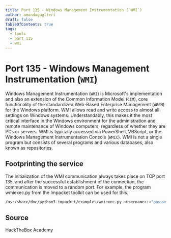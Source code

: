 ```yaml
---
title: Port 135 - Windows Management Instrumentation (`WMI`)
author: amandaguglieri
draft: false
TableOfContents: true
tags:
  - tools
  - port 135
  - wmi
---
```

# Port 135 - Windows Management Instrumentation (`WMI`)

Windows Management Instrumentation (`WMI`) is Microsoft's implementation and also an extension of the Common Information Model (`CIM`), core functionality of the standardized Web-Based Enterprise Management (`WBEM`) for the Windows platform. WMI allows read and write access to almost all settings on Windows systems. Understandably, this makes it the most critical interface in the Windows environment for the administration and remote maintenance of Windows computers, regardless of whether they are PCs or servers. WMI is typically accessed via PowerShell, VBScript, or the Windows Management Instrumentation Console (`WMIC`). WMI is not a single program but consists of several programs and various databases, also known as repositories.

## Footprinting the service

The initialization of the WMI communication always takes place on TCP port 135, and after the successful establishment of the connection, the communication is moved to a random port. For example, the program wmiexec.py from the Impacket toolkit can be used for this.

```bash
/usr/share/doc/python3-impacket/examples/wmiexec.py <username>:<"password">@$ip <hostname>
```


## Source

HackTheBox Academy